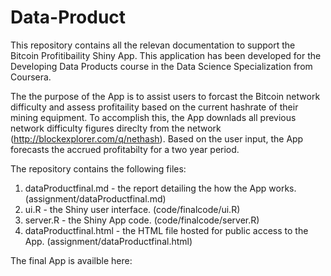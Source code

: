 Data-Product
============

This repository contains all the relevan documentation to support the Bitcoin Profitibaility  Shiny App. This application has been developed for the Developing Data Products course in the Data Science Specialization from Coursera. 

The the purpose of the App is to assist users to forcast the Bitcoin network difficulty and assess profitaility based on the current hashrate of their mining equipment. To accomplish this, the App downlads all previous network difficulty figures direclty from the network (http://blockexplorer.com/q/nethash). Based on the user input, the App forecasts the accrued profitabilty for a two year period.

The repository contains the following files:

1. dataProductfinal.md - the report detailing the how the App works. (assignment/dataProductfinal.md)
2. ui.R - the Shiny user interface. (code/finalcode/ui.R)
3. server.R - the Shiny App code. (code/finalcode/server.R)
4. dataProductfinal.html - the HTML file hosted for public access to the App. (assignment/dataProductfinal.html)

The final App is availble here: <INSERT FINAL LINK> 